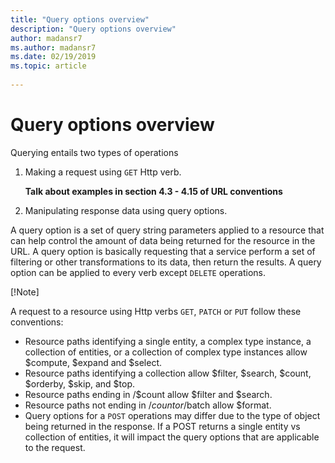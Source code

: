 ```yaml
---
title: "Query options overview"
description: "Query options overview"
author: madansr7
ms.author: madansr7
ms.date: 02/19/2019
ms.topic: article
 
---
```

# Query options overview

Querying entails two types of operations

1. Making a request using `GET` Http verb.

    **Talk about examples in section 4.3 - 4.15 of URL conventions**

2. Manipulating response data using query options.

A query option is a set of query string parameters applied to a resource that can help control the amount of data being returned for the resource in the URL. A query option is basically requesting that a service perform a set of filtering or other transformations to its data, then return the results. A query option can be applied to every verb except `DELETE` operations.

[!Note]

A request to a resource using Http verbs `GET`, `PATCH` or `PUT` follow these conventions:

- Resource paths identifying a single entity, a complex type instance, a collection of entities, or a collection of complex type instances allow $compute, $expand and $select.
- Resource paths identifying a collection allow $filter, $search, $count, $orderby, $skip, and $top.
- Resource paths ending in /$count allow $filter and $search.
- Resource paths not ending in /$count or /$batch allow $format.
- Query options for a `POST` operations may differ due to the type of object being returned in the response. If a POST returns a single entity vs collection of entities, it will impact the query options that are applicable to the request.
